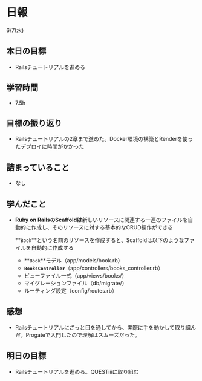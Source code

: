 # 日報

6/7(水)

## 本日の目標

- Railsチュートリアルを進める

## 学習時間

- 7.5h

## 目標の振り返り

- Railsチュートリアルの2章まで進めた。Docker環境の構築とRenderを使ったデプロイに時間がかかった

## 詰まっていること

- なし

## 学んだこと

- **Ruby on RailsのScaffoldは**新しいリソースに関連する一連のファイルを自動的に作成し、そのリソースに対する基本的なCRUD操作ができる
    
    **`Book`**という名前のリソースを作成すると、Scaffoldは以下のようなファイルを自動的に作成する
    
    - **`Book`**モデル（app/models/book.rb）
    - **`BooksController`**（app/controllers/books_controller.rb）
    - ビューファイル一式（app/views/books/）
    - マイグレーションファイル（db/migrate/）
    - ルーティング設定（config/routes.rb）

## 感想

- Railsチュートリアルにざっと目を通してから、実際に手を動かして取り組んだ。Progateで入門したので理解はスムーズだった。

## 明日の目標

- Railsチュートリアルを進める。QUESTiiiに取り組む
